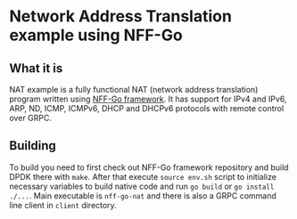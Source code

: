 # Network Address Translation example using NFF-Go

## What it is

NAT example is a fully functional NAT (network address translation)
program written using  [NFF-Go
framework](https://github.com/intel-go/nff-go). It has support for
IPv4 and IPv6, ARP, ND, ICMP, ICMPv6, DHCP and DHCPv6 protocols with
remote control over GRPC.

## Building

To build you need to first check out NFF-Go framework repository and
build DPDK there with `make`. After that execute `source env.sh`
script to initialize necessary variables to build native code and run
`go build` or `go install ./...`. Main executable is `nff-go-nat` and
there is also a GRPC command line client in `client` directory.
